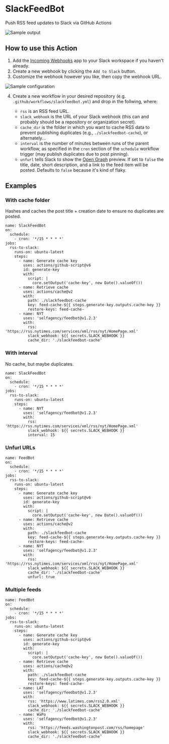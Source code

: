 # SlackFeedBot

Push RSS feed updates to Slack via GitHub Actions

![Sample output](https://user-images.githubusercontent.com/2541728/158734324-de6429eb-8a21-4ca2-9959-e8eb673a42e6.png)

## How to use this Action

1. Add the [Incoming Webhooks](https://slack.com/apps/A0F7XDUAZ-incoming-webhooks) app to your Slack workspace if you haven't already.
2. Create a new webhook by clicking the `Add to Slack` button.
3. Customize the webhook however you like, then copy the webhook URL.

![Sample configuration](https://user-images.githubusercontent.com/2541728/158685833-7a221c22-c5a9-4221-8e93-0003f89a92a8.png)

4. Create a new workflow in your desired repository (e.g. `.github/workflows/slackfeedbot.yml`) and drop in the follwing, where:

   - `rss` is an RSS feed URL.
   - `slack_webhook` is the URL of your Slack webhook (this can and probably
     should be a repository or organization secret).
   - `cache_dir` is the folder in which you want to cache RSS data to prevent
     publishing duplicates (e.g., `./slackfeedbot-cache`), or alternately...
   - `interval` is the number of minutes between runs of the parent workflow, as
     specified in the `cron` section of the `schedule` workflow trigger (may
     publish duplicates due to post pinning).
   - `unfurl` tells Slack to show the [Open Graph](https://ogp.me/) preview. If
     set to `false` the title, date, short description, and a link to the feed item
     will be posted. Defaults to `false` because it's kind of flaky.

## Examples

### With cache folder

Hashes and caches the post title + creation date to ensure no duplicates are posted.

```
name: SlackFeedBot
on:
  schedule:
    - cron: '*/15 * * * *'
jobs:
  rss-to-slack:
    runs-on: ubuntu-latest
    steps:
      - name: Generate cache key
        uses: actions/github-script@v6
        id: generate-key
        with:
          script: |
            core.setOutput('cache-key', new Date().valueOf())
      - name: Retrieve cache
        uses: actions/cache@v2
        with:
          path: ./slackfeedbot-cache
          key: feed-cache-${{ steps.generate-key.outputs.cache-key }}
          restore-keys: feed-cache-
      - name: NYT
        uses: 'selfagency/feedbot@v1.2.3'
        with:
          rss: 'https://rss.nytimes.com/services/xml/rss/nyt/HomePage.xml'
          slack_webhook: ${{ secrets.SLACK_WEBHOOK }}
          cache_dir: './slackfeedbot-cache'
```

### With interval

No cache, but maybe duplicates.

```
name: SlackFeedBot
on:
  schedule:
    - cron: '*/15 * * * *'
jobs:
  rss-to-slack:
    runs-on: ubuntu-latest
    steps:
      - name: NYT
        uses: 'selfagency/feedbot@v1.2.3'
        with:
          rss: 'https://rss.nytimes.com/services/xml/rss/nyt/HomePage.xml'
          slack_webhook: ${{ secrets.SLACK_WEBHOOK }}
          interval: 15
```

### Unfurl URLs

```
name: FeedBot
on:
  schedule:
    - cron: '*/15 * * * *'
jobs:
  rss-to-slack:
    runs-on: ubuntu-latest
    steps:
      - name: Generate cache key
        uses: actions/github-script@v6
        id: generate-key
        with:
          script: |
            core.setOutput('cache-key', new Date().valueOf())
      - name: Retrieve cache
        uses: actions/cache@v2
        with:
          path: ./slackfeedbot-cache
          key: feed-cache-${{ steps.generate-key.outputs.cache-key }}
          restore-keys: feed-cache-
      - name: NYT
        uses: 'selfagency/feedbot@v1.2.3'
        with:
          rss: 'https://rss.nytimes.com/services/xml/rss/nyt/HomePage.xml'
          slack_webhook: ${{ secrets.SLACK_WEBHOOK }}
          cache_dir: './slackfeedbot-cache'
          unfurl: true
```

### Multiple feeds

```
name: FeedBot
on:
  schedule:
    - cron: '*/15 * * * *'
jobs:
  rss-to-slack:
    runs-on: ubuntu-latest
    steps:
      - name: Generate cache key
        uses: actions/github-script@v6
        id: generate-key
        with:
          script: |
            core.setOutput('cache-key', new Date().valueOf())
      - name: Retrieve cache
        uses: actions/cache@v2
        with:
          path: ./slackfeedbot-cache
          key: feed-cache-${{ steps.generate-key.outputs.cache-key }}
          restore-keys: feed-cache-
      - name: LAT
        uses: 'selfagency/feedbot@v1.2.3'
        with:
          rss: 'https://www.latimes.com/rss2.0.xml'
          slack_webhook: ${{ secrets.SLACK_WEBHOOK }}
          cache_dir: './slackfeedbot-cache'
      - name: WaPo
        uses: 'selfagency/feedbot@v1.2.3'
        with:
          rss: 'https://feeds.washingtonpost.com/rss/homepage'
          slack_webhook: ${{ secrets.SLACK_WEBHOOK }}
          cache_dir: './slackfeedbot-cache'
```
